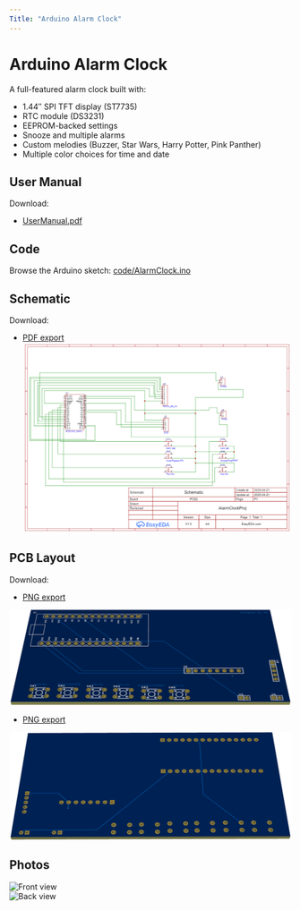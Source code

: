 ```yaml
---
Title: "Arduino Alarm Clock"
---
```


# Arduino Alarm Clock

A full-featured alarm clock built with:
- 1.44″ SPI TFT display (ST7735)  
- RTC module (DS3231)  
- EEPROM-backed settings  
- Snooze and multiple alarms  
- Custom melodies (Buzzer, Star Wars, Harry Potter, Pink Panther) 
- Multiple color choices for time and date

## User Manual

 Download:
- [UserManual.pdf](UserManual/Arduino_Alarm_Clock_UM.pdf)

## Code

Browse the Arduino sketch: [code/AlarmClock.ino](code/Date_Mate_code.ino)

## Schematic

Download: 
- [PDF export](schematic/Schematic.pdf)
![Schematic Layout](schematic/Schematic.png)

## PCB Layout

 Download:
- [PNG export](pcb/PCB.png)

![PCB Layout](pcb/PCB.png)

- [PNG export](pcb/PCB1.png)

![PCB Layout](pcb/PCB1.png)


## Photos

![Front view](images/clock_front.jpg)  
![Back view](images/clock_back.jpg)
